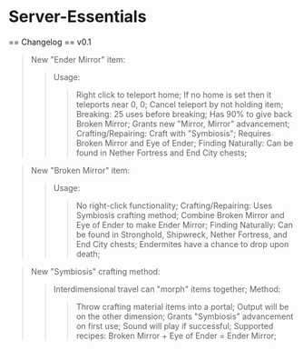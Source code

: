 # Server-Essentials

== Changelog ==
v0.1
> New "Ender Mirror" item:
>   > Usage: 
>   >   > Right click to teleport home;
>   >   > If no home is set then it teleports near 0, 0;
>   >   > Cancel teleport by not holding item;
>   > Breaking:
>   >   > 25 uses before breaking;
>   >   > Has 90% to give back Broken Mirror;
>   >   > Grants new "Mirror, Mirror" advancement;
>   > Crafting/Repairing:
>   >   > Craft with "Symbiosis";
>   >   > Requires Broken Mirror and Eye of Ender;
>   > Finding Naturally:
>   >   > Can be found in Nether Fortress and End City chests;
  
> New "Broken Mirror" item:
>   > Usage:
>   >   > No right-click functionality;
>   > Crafting/Repairing:
>   >   > Uses Symbiosis crafting method;
>   >   > Combine Broken Mirror and Eye of Ender to make Ender Mirror;
>   > Finding Naturally:
>   >   > Can be found in Stronghold, Shipwreck, Nether Fortress, and End City chests;
>   >   > Endermites have a chance to drop upon death;
    
> New "Symbiosis" crafting method:
>   > Interdimensional travel can "morph" items together;
>   > Method:
>   >   > Throw crafting material items into a portal;
>   >   > Output will be on the other dimension;
>   >   > Grants "Symbiosis" advancement on first use;
>   >   > Sound will play if successful;
>   > Supported recipes:
>   >   > Broken Mirror + Eye of Ender = Ender Mirror;
    
